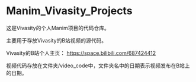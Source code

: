 # Manim_Vivasity_Projects
这是Vivasity的个人Manim项目的代码仓库。

主要用于存放Vivasity的B站视频的源代码。

Vivasity的B站个人主页：
https://space.bilibili.com/687424412

视频代码存放在文件夹/video_code中，文件夹名中的日期表示视频发布在B站上的日期。
